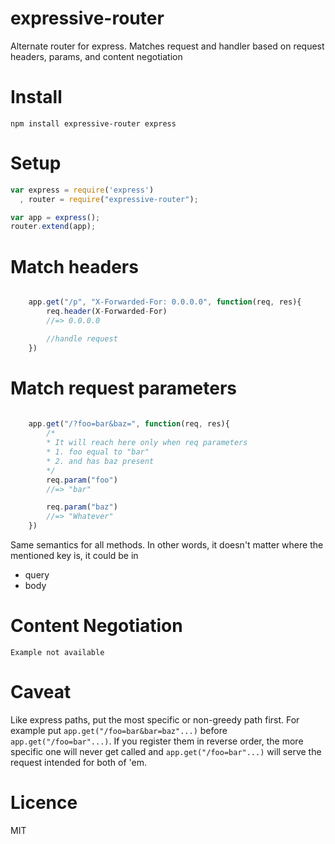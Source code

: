 expressive-router
=================

Alternate router for express. Matches request and handler based on request headers, params, and content negotiation

# Install
```
npm install expressive-router express
```

# Setup

```javascript
var express = require('express')
  , router = require("expressive-router");

var app = express();
router.extend(app);
```

# Match headers
```javascript

    app.get("/p", "X-Forwarded-For: 0.0.0.0", function(req, res){
        req.header(X-Forwarded-For) 
        //=> 0.0.0.0

        //handle request
    })
```

# Match request parameters

```javascript
    
    app.get("/?foo=bar&baz=", function(req, res){
        /*
        * It will reach here only when req parameters 
        * 1. foo equal to "bar"
        * 2. and has baz present
        */
        req.param("foo")
        //=> "bar"

        req.param("baz")
        //=> "Whatever"
    })
```
Same semantics for all methods. In other words, it doesn't matter where the mentioned key is, it could be in

* query
* body

# Content Negotiation
    Example not available

# Caveat
Like express paths, put the most specific or non-greedy path first.
For example put `app.get("/foo=bar&bar=baz"...)` before `app.get("/foo=bar"...)`. If you register them in reverse order, the more specific one will never get called and `app.get("/foo=bar"...)` will serve the request intended for both of 'em.

# Licence
MIT

